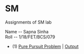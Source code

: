 # SM
Assignments of SM lab

Name -- Sapna Sinha <br />
Roll -- 1/18/FET/BCS/079 <br />

- (1) [Pure Pursuit Problem](1-PurePursuitProblem/PurePursuitProblem.cpp) | [Output](1-PurePursuitProblem/Program1Output.jpeg)


